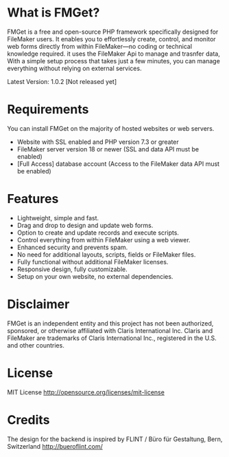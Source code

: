 # What is FMGet?
FMGet is a free and open-source PHP framework specifically designed for FileMaker users. It enables you to effortlessly create, control, and monitor web forms directly from within FileMaker—no coding or technical knowledge required. it uses the FileMaker Api to manage and trasnfer data, With a simple setup process that takes just a few minutes, you can manage everything without relying on external services.

Latest Version: 1.0.2 [Not released yet]

# Requirements
You can install FMGet on the majority of hosted websites or web servers.

- Website with SSL enabled and PHP version 7.3 or greater
- FileMaker server version 18 or newer (SSL and data API must be enabled)
- [Full Access] database account (Access to the FileMaker data API must be enabled)

# Features
- Lightweight, simple and fast.
- Drag and drop to design and update web forms.
- Option to create and update records and execute scripts.
- Control everything from within FileMaker using a web viewer.
- Enhanced security and prevents spam.
- No need for additional layouts, scripts, fields or FileMaker files.
- Fully functional without additional FileMaker licenses.
- Responsive design, fully customizable.
- Setup on your own website, no external dependencies.

# Disclaimer
FMGet is an independent entity and this project has not been authorized, sponsored, or otherwise affiliated with Claris International Inc. Claris and FileMaker are trademarks of Claris International Inc., registered in the U.S. and other countries.

# License
MIT License   http://opensource.org/licenses/mit-license

# Credits
The design for the backend is inspired by FLINT / Büro für Gestaltung, Bern, Switzerland http://bueroflint.com/
